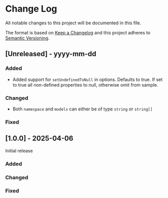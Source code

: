 
# Change Log
All notable changes to this project will be documented in this file.
 
The format is based on [Keep a Changelog](http://keepachangelog.com/)
and this project adheres to [Semantic Versioning](http://semver.org/).

## [Unreleased] - yyyy-mm-dd
 
### Added

- Added support for `setUndefinedToNull` in options. Defaults to true. If set to true all non-defined properties to null, otherwise omit from sample.
 
### Changed

-  Both `namespace` and `models` can either be of type `string` or `string[]`
 
### Fixed
 

## [1.0.0] - 2025-04-06
 
Initial release
 
### Added
 
### Changed
 
### Fixed
 